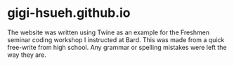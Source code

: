 # gigi-hsueh.github.io

The website was written using Twine as an example for the Freshmen seminar coding workshop I instructed at Bard.
This was made from a quick free-write from high school. Any grammar or spelling mistakes were left the way they are. 
